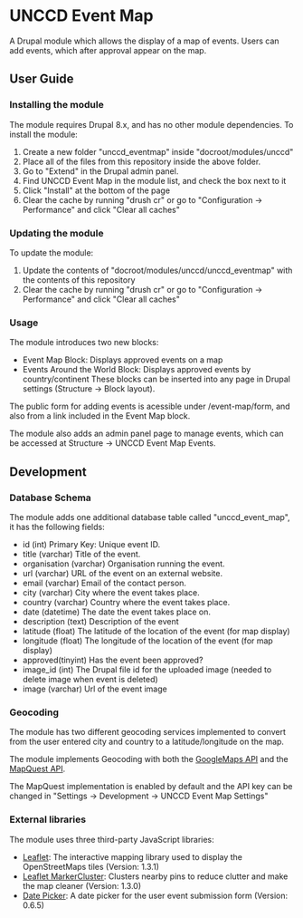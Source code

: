 # UNCCD Event Map
A Drupal module which allows the display of a map of events.
Users can add events, which after approval appear on the map.

## User Guide

### Installing the module
The module requires Drupal 8.x, and has no other module dependencies.
To install the module:
1. Create a new folder "unccd_eventmap" inside "docroot/modules/unccd"
2. Place all of the files from this repository inside the above folder.
3. Go to "Extend" in the Drupal admin panel.
4. Find UNCCD Event Map in the module list, and check the box next to it
5. Click "Install" at the bottom of the page
6. Clear the cache by running "drush cr" or go to "Configuration -> Performance" and click "Clear all caches"

### Updating the module
To update the module:
1. Update the contents of "docroot/modules/unccd/unccd_eventmap" with the contents of this repository
2. Clear the cache by running "drush cr" or go to "Configuration -> Performance" and click "Clear all caches"

### Usage

The module introduces two new blocks:
- Event Map Block: Displays approved events on a map
- Events Around the World Block: Displays approved events by country/continent
These blocks can be inserted into any page in Drupal settings (Structure -> Block layout).

The public form for adding events is acessible under /event-map/form, and also from a link included in the Event Map block.

The module also adds an admin panel page to manage events, which can be accessed at Structure -> UNCCD Event Map Events.

## Development

### Database Schema
The module adds one additional database table called "unccd_event_map", it has the following fields:
- id (int) Primary Key: Unique event ID.
- title (varchar) Title of the event.
- organisation (varchar) Organisation running the event.
- url (varchar) URL of the event on an external website.
- email (varchar) Email of the contact person.
- city (varchar) City where the event takes place.
- country (varchar) Country where the event takes place.
- date (datetime) The date the event takes place on.
- description (text) Description of the event
- latitude (float) The latitude of the location of the event (for map display)
- longitude (float) The longitude of the location of the event (for map display)
- approved(tinyint) Has the event been approved?
- image_id (int) The Drupal file id for the uploaded image (needed to delete image when event is deleted)
- image (varchar) Url of the event image

### Geocoding
The module has two different geocoding services implemented to convert from the user entered city and country to a latitude/longitude on the map.

The module implements Geocoding with both the [GoogleMaps API](https://developers.google.com/maps/documentation/geocoding/intro) and the [MapQuest API](https://developer.mapquest.com/documentation/geocoding-api/).

The MapQuest implementation is enabled by default and the API key can be changed in "Settings -> Development -> UNCCD Event Map Settings"

### External libraries
The module uses three third-party JavaScript libraries:
- [Leaflet](https://leafletjs.com/): The interactive mapping library used to display the OpenStreetMaps tiles (Version: 1.3.1)
- [Leaflet MarkerCluster](https://github.com/Leaflet/Leaflet.markercluster/): Clusters nearby pins to reduce clutter and make the map cleaner (Version: 1.3.0)
- [Date Picker](https://fengyuanchen.github.io/datepicker/): A date picker for the user event submission form (Version: 0.6.5)